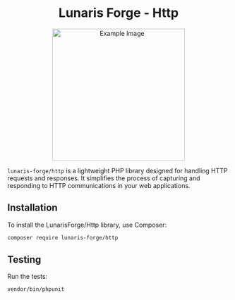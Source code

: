 <div align="center">
  <h1>Lunaris Forge - Http</h1>
  <img src="https://i.imgur.com/QrhQToR.jpeg" alt="Example Image" width="300"/>
</div>

`lunaris-forge/http` is a lightweight PHP library designed for handling HTTP requests and responses. It simplifies the
process of capturing and responding to HTTP communications in your web applications.

## Installation

To install the LunarisForge/Http library, use Composer:

```sh
composer require lunaris-forge/http
```

## Testing

Run the tests:

   ```sh
   vendor/bin/phpunit
   ```
